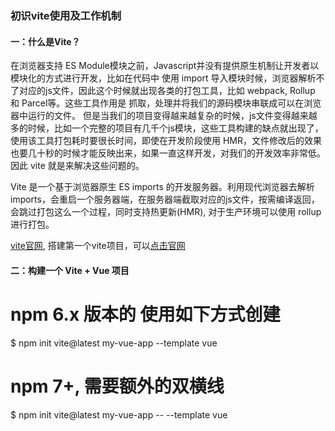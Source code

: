 
### 初识vite使用及工作机制

#### 一：什么是Vite？

在浏览器支持 ES Module模块之前，Javascript并没有提供原生机制让开发者以模块化的方式进行开发，比如在代码中 使用 import 导入模块时候，浏览器解析不了对应的js文件，因此这个时候就出现各类的打包工具，比如 webpack, Rollup 和 Parcel等。这些工具作用是 抓取，处理并将我们的源码模块串联成可以在浏览器中运行的文件。
但是当我们的项目变得越来越复杂的时候，js文件变得越来越多的时候，比如一个完整的项目有几千个js模块，这些工具构建的缺点就出现了，使用该工具打包耗时要很长时间，即使在开发阶段使用 HMR，文件修改后的效果也要几十秒的时候才能反映出来，如果一直这样开发，对我们的开发效率非常低。因此 vite 就是来解决这些问题的。

Vite 是一个基于浏览器原生 ES imports 的开发服务器。利用现代浏览器去解析 imports，会重启一个服务器端，在服务器端截取对应的js文件，按需编译返回，会跳过打包这么一个过程，同时支持热更新(HMR), 对于生产环境可以使用 rollup进行打包。

<a href="https://vitejs.cn/">vite官网</a>, 搭建第一个vite项目，可以<a href="https://vitejs.cn/guide/#scaffolding-your-first-vite-project">点击官网</a>

#### 二：构建一个 Vite + Vue 项目

# npm 6.x 版本的 使用如下方式创建
$ npm init vite@latest my-vue-app --template vue

# npm 7+, 需要额外的双横线
$ npm init vite@latest my-vue-app -- --template vue





